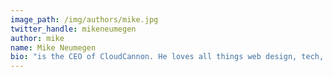 ```yaml
---
image_path: /img/authors/mike.jpg
twitter_handle: mikeneumegen
author: mike
name: Mike Neumegen
bio: "is the CEO of CloudCannon. He loves all things web design, tech, photography and music."
---
```

